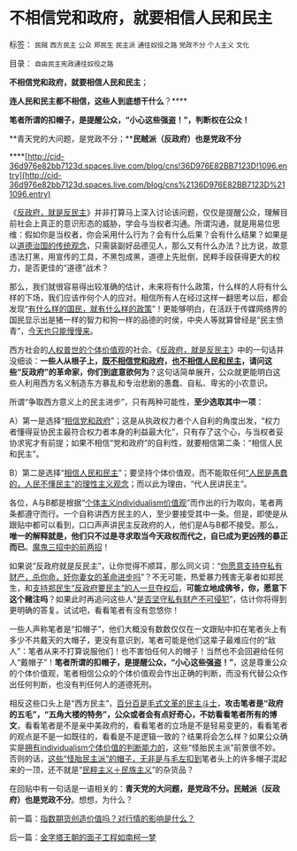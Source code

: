 # 不相信党和政府，就要相信人民和民主

标签： `民贼` `西方民主` `公众` `郑民生` `民主派` `通往奴役之路` `党政不分` `个人主义` `文化` 

目录： `自由民主宪政通往奴役之路`

**不相信党和政府，就要相信人民和民主**；

**连人民和民主都不相信，这些人到底想干什么**？****

**笔者所谓的扣帽子，是提醒公众，“小心这些强盗！”，判断权在公众！**

**青天党的大问题，是党政不分；****民贼派（反政府）也是党政不分**

****[http://cid-36d976e82bb7123d.spaces.live.com/blog/cns!36D976E82BB7123D!1096.entry](http://cid-36d976e82bb7123d.spaces.live.com/blog/cns%2136D976E82BB7123D%211096.entry)

《[反政府，就是反民主](../../../2010/4/13/反政府，就是反民主！.md)》并非打算马上深入讨论该问题，仅仅是提醒公众，理解目前社会上真正的意识形态的威胁，学会与当权者沟通。所谓沟通，就是用易位思维：假如你是当权者，你会采用什么行为？会有什么后果？会有什么结果？如果是以[道德治国的传统观念](../../../2010/3/26/道德治国“上纲上线”和中庸之道“减纲下线”.md)，只需装副好品德见人，那么又有什么办法？比方说，故意违法打黑，用宣传的工具，不黑包成黑，道德上先批倒，民粹手段获得更大的权力，是否更佳的“道德”战术？

那么，我们就很容易得出较准确的估计，未来将有什么政策，什么样的人将有什么样的下场，我们应该作何个人的应对。相信所有人在经过这样一翻思考以后，都会发现“[有什么样的国民，就有什么样的政策](../../../2009/12/31/有什么样的文化，就有什么样的国民.md)”！更能够明白，在活跃于传媒网络界的国民显示出是猪一样的智力和狗一样的品德的时侯，中央人等就算曾经是“民主愤青”，[今天也只能慢慢来](../../../2010/3/21/中国的民主要慢慢来！摸着石头过河是真理！.md)。

西方社会的[人权普世的个体价值观](../../../2010/3/7/Individualism（个体价值）不宜混同个人主义.md)的社会。《[反政府，就是反民主](../../../2010/4/13/反政府，就是反民主！.md)》中的一句话并没细谈：**一些人从根子上，**[**既不相信党和政府**](../../../2009/6/22/要相信党和政府，要相信人民和民主.md)**，**[**也不相信人民和民主**](../../../2010/3/14/民主启蒙要相信人民individualism的价值判断.md)**，请问这些“反政府”的革命家，你们到底意欲何为**？这句话简单展开，公众就更能明白这些人利用西方名义制造东方暴乱和专治悲剧的愚蠢、自私、卑劣的小农意识。



所谓“争取西方意义上的民主进步”，只有两种可能性，**至少选取其中一项**：

A）第一是选择“[相信党和政府](../../../2009/6/22/要相信党和政府，要相信人民和民主.md)”；这是从执政权力者个人自利的角度出发，“权力者懂得妥协民主最符合权力者本身的利益最大化”，只有存了这个心，与当权者妥协求宪才有前提；如果不相信“党和政府”的自利性，就要相信第二条：“相信人民和民主”。

B）第二是选择“[相信人民和民主](../../../2010/3/14/民主启蒙要相信人民individualism的价值判断.md)”；要坚持个体价值观，而不能取任何[“人民是愚蠢的，人民不懂民主”的理性主义观念](../../../2010/3/17/征服“最理性的德意志民族”的魔鬼三招！.md)；而以此为理由，“代人民讲民主”。



各位，A与B都是根据“[个体主义individualism价值观](../../../2010/3/18/“自由平等”同样是极权主义的有效工具！.md)”而作出的行为取向，笔者两条都遵守而行。一个自称讲西方民主的人，至少要接受其中一条。但是，即使是从跟贴中都可以看到，口口声声讲民主反政府的人，他们是A与B都不接受。那么，**唯一的解释就是，他们只不过是寻求取当今天政权而代之，自已成为更凶残的暴正而已**。[魔鬼三招中的前两招](../../../2010/3/17/征服“最理性的德意志民族”的魔鬼三招！.md)！

如果说“反政府就是反民主”，让你觉得不顺耳，那么同义词：“[你愿意支持夺私有财产，杀你命，奸你妻女的革命进步吗](../../../2009/2/27/暴民运动不是社会革命.md)”？不无可能，热爱暴力残害无辜者如郑民生，和[支持郑民生“反政府要民主”的人一旦夺权后](../../../2010/3/26/“郑民生屠幼案”无涉公平和民主和道德.md)，**可能立地成佛爷，你，愿意下这个赌注吗**？如果此时再追问这些人“[是否坚守私有财产不可侵犯](../../../2010/3/1/要均贫富后才能民主吗？.md)”，估计你将得到更明确的答复。试试吧，看看笔者有没有忽悠你！

一些人声称笔者是“扣帽子”，他们大概没有数数仅仅在一文跟贴中扣在笔者头上有多少不共戴天的大帽子，更没有意识到，笔者可能是他们这辈子最难应付的“敌人”：笔者从来不打算说服他们！也不害怕任何人的帽子！当然也不会回避给任何人“戴帽子”！**笔者所谓的扣帽子，是提醒公众，“小心这些强盗！”**，这是尊重公众的个体价值观，笔者相信公众的个体价值观会作出正确的判断，而没有代替公众作出任何判断，也没有判任何人的道德死刑。

相反这些口头上是“西方民主”，[百分百是毛式文革的民主斗士](http://blog.sina.com.cn/s/blog_5563a64d0100ccx7.html)，**攻击笔者是“政府的五毛”，“五角大楼的特务”，公众或者会有点好奇心，不妨看看笔者所有的博文**，看看笔者是不是亲中美政府的，看看笔者的立场是不是轻易变更的，看看笔者的观点是不是一如既往的，看看是不是逻辑一致的？结果将会怎么样？如果公众确实是[拥有individualism个体价值的判断能力的](../../../2010/3/16/个案不具备历史实证意义.md)，这些“怪胎民主派”前景很不妙。否则的话，[这些“怪胎民主派”的帽子，无非是与毛左扣到](../../../2009/10/25/特权卫士生产线和怪胎民主派.md)笔者头上的许多帽子混起来的一顶，还不就是“[民粹主义＋民族主义](../../../2010/3/30/希特勒的纳粹主义是怎么来的.md)”的杂货品？

在回贴中有一句话是一语相关的：**青天党的大问题，是党政不分。民贼派（反政府）也是党政不分**。想想，为什么？

前一篇：[指数期货创造价值吗？对行情的影响是什么？](../../../2010/4/14/指数期货创造价值吗？对行情的影响是什么？.md)

后一篇：[金字塔王朝的面子工程如南柯一梦](../../../2010/4/14/金字塔王朝的面子工程如南柯一梦.md)